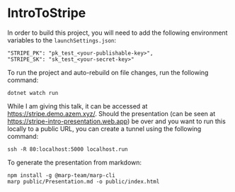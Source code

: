 # IntroToStripe

In order to build this project, you will need to add the following environment variables to the `launchSettings.json`:
```
"STRIPE_PK": "pk_test_<your-publishable-key>",
"STRIPE_SK": "sk_test_<your-secret-key>"
```

To run the project and auto-rebuild on file changes, run the following command:
```
dotnet watch run
```

While I am giving this talk, it can be accessed at https://stripe.demo.azem.xyz/. Should the presentation (can be seen at https://stripe-intro-presentation.web.app) be over and you want to run this locally to a public URL, you can create a tunnel using the following command:
```
ssh -R 80:localhost:5000 localhost.run
```

To generate the presentation from markdown:
```
npm install -g @marp-team/marp-cli
marp public/Presentation.md -o public/index.html
```

